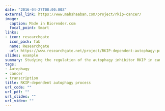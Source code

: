 ```yaml
---
date: "2016-04-27T00:00:00Z"
external_link: https://www.mahshaaban.com/project/rkip-cancer/
image:
  caption: Made in Biorender.com
  focal_point: Smart
links:
- icon: researchgate
  icon_pack: fab
  name: Researchgate
  url: https://www.researchgate.net/project/RKIP-dependent-autophagy-process
slides: example
summary: Studying the regulation of the autophagy inhibitor RKIP in cancer.
tags:
- Autophagy
- cancer
- transcription
title: RKIP-dependent autophagy process
url_code: ""
url_pdf: ""
url_slides: ""
url_video: ""
---
```

